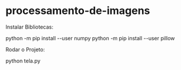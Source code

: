 # processamento-de-imagens

Instalar Bibliotecas:

python -m pip install --user numpy
python -m pip install --user pillow

Rodar o Projeto:

python tela.py